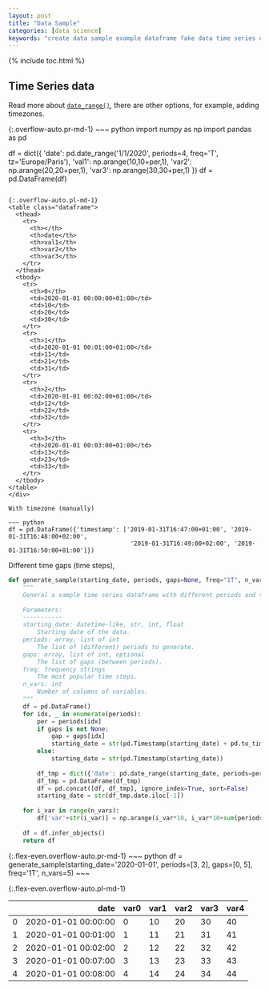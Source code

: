 ```yaml
---
layout: post
title: "Data Sample"
categories: [data science]
keywords: "create data sample example dataframe fake data time series data int numbers columns list of int numbers from numpy different time steps gaps don't continue"
---
```


{% include toc.html %}

## Time Series data

Read more about [`date_range()`](https://pandas.pydata.org/pandas-docs/stable/reference/api/pandas.date_range.html), there are other options, for example, adding timezones.

<div class="d-md-flex" markdown="1">
{:.overflow-auto.pr-md-1}
~~~ python
import numpy as np
import pandas as pd

df = dict({
    'date': pd.date_range('1/1/2020', periods=4, freq='T', tz='Europe/Paris'),
    'val1': np.arange(10,10+per,1),
    'var2': np.arange(20,20+per,1),
    'var3': np.arange(30,30+per,1)
})
df = pd.DataFrame(df)
~~~

{:.overflow-auto.pl-md-1}
<table class="dataframe">
  <thead>
    <tr>
      <th></th>
      <th>date</th>
      <th>val1</th>
      <th>var2</th>
      <th>var3</th>
    </tr>
  </thead>
  <tbody>
    <tr>
      <th>0</th>
      <td>2020-01-01 00:00:00+01:00</td>
      <td>10</td>
      <td>20</td>
      <td>30</td>
    </tr>
    <tr>
      <th>1</th>
      <td>2020-01-01 00:01:00+01:00</td>
      <td>11</td>
      <td>21</td>
      <td>31</td>
    </tr>
    <tr>
      <th>2</th>
      <td>2020-01-01 00:02:00+01:00</td>
      <td>12</td>
      <td>22</td>
      <td>32</td>
    </tr>
    <tr>
      <th>3</th>
      <td>2020-01-01 00:03:00+01:00</td>
      <td>13</td>
      <td>23</td>
      <td>33</td>
    </tr>
  </tbody>
</table>
</div>

With timezone (manually)

~~~ python
df = pd.DataFrame({'timestamp': ['2019-01-31T16:47:00+01:00', '2019-01-31T16:48:00+02:00', 
                                  '2019-01-31T16:49:00+02:00', '2019-01-31T16:50:00+01:00']})
~~~

Different time gaps (time steps),

~~~ python
def generate_sample(starting_date, periods, gaps=None, freq="1T", n_vars=1):
    """
    General a sample time series dataframe with different periods and time steps.
    
    Parameters:
    -----------
    starting_date: datetime-like, str, int, float
        Starting date of the data.
    periods: array, list of int
        The list of (different) periods to generate.
    gaps: array, list of int, optional
        The list of gaps (between periods).
    freq: frequency strings
        The most popular time steps.
    n_vars: int
        Number of columns of variables.
    """
    df = pd.DataFrame()
    for idx, _ in enumerate(periods):
        per = periods[idx]
        if gaps is not None:
            gap = gaps[idx]
            starting_date = str(pd.Timestamp(starting_date) + pd.to_timedelta(freq)*gap)
        else:
            starting_date = str(pd.Timestamp(starting_date))
            
        df_tmp = dict({'date': pd.date_range(starting_date, periods=per, freq=freq)})
        df_tmp = pd.DataFrame(df_tmp)
        df = pd.concat([df, df_tmp], ignore_index=True, sort=False)
        starting_date = str(df_tmp.date.iloc[-1])
    
    for i_var in range(n_vars):
        df['var'+str(i_var)] = np.arange(i_var*10, i_var*10+sum(periods))
    
    df = df.infer_objects()
    return df
~~~

<div class="d-md-flex" markdown="1">
{:.flex-even.overflow-auto.pr-md-1}
~~~ python
df = generate_sample(starting_date='2020-01-01', periods=[3, 2], 
                     gaps=[0, 5], freq='1T', n_vars=5)
~~~

{:.flex-even.overflow-auto.pl-md-1}
<table class="dataframe">
  <thead>
    <tr style="text-align: right;">
      <th></th>
      <th>date</th>
      <th>var0</th>
      <th>var1</th>
      <th>var2</th>
      <th>var3</th>
      <th>var4</th>
    </tr>
  </thead>
  <tbody>
    <tr>
      <td>0</td>
      <td>2020-01-01 00:00:00</td>
      <td>0</td>
      <td>10</td>
      <td>20</td>
      <td>30</td>
      <td>40</td>
    </tr>
    <tr>
      <td>1</td>
      <td>2020-01-01 00:01:00</td>
      <td>1</td>
      <td>11</td>
      <td>21</td>
      <td>31</td>
      <td>41</td>
    </tr>
    <tr>
      <td>2</td>
      <td>2020-01-01 00:02:00</td>
      <td>2</td>
      <td>12</td>
      <td>22</td>
      <td>32</td>
      <td>42</td>
    </tr>
    <tr>
      <td>3</td>
      <td>2020-01-01 00:07:00</td>
      <td>3</td>
      <td>13</td>
      <td>23</td>
      <td>33</td>
      <td>43</td>
    </tr>
    <tr>
      <td>4</td>
      <td>2020-01-01 00:08:00</td>
      <td>4</td>
      <td>14</td>
      <td>24</td>
      <td>34</td>
      <td>44</td>
    </tr>
  </tbody>
</table>
</div>